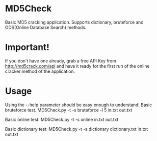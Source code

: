 # MD5Check
Basic MD5 cracking application.
Supports dictionary, bruteforce and ODS(Online Database Search) methods.

# Important!
If you don't have one already, grab a free API Key from http://md5crack.com/api
and have it ready for the first run of the online cracker method of the application.

# Usage
Using the --help parameter should be easy enough to understand.
Basic bruteforce test.
MD5Check.py -t -s bruteforce -l 5 in.txt out.txt

Basic online test:
MD5Check.py -t -s online in.txt out.txt

Basic dictionary test:
MD5Check.py -t -s dictionary dictionary.txt in.txt out.txt